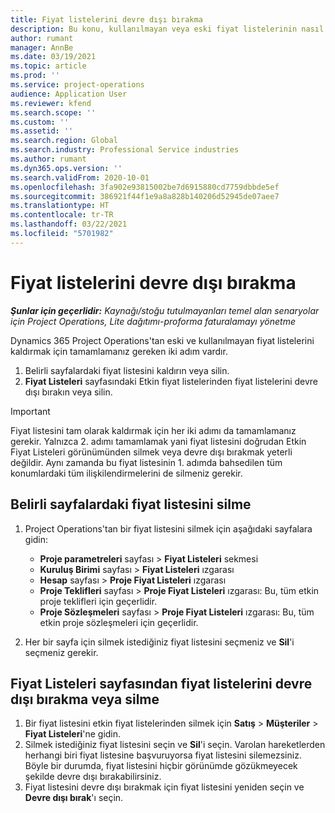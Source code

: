 ```yaml
---
title: Fiyat listelerini devre dışı bırakma
description: Bu konu, kullanılmayan veya eski fiyat listelerinin nasıl devre dışı bırakılacağını ya da kaldırılacağını açıklamaktadır.
author: rumant
manager: AnnBe
ms.date: 03/19/2021
ms.topic: article
ms.prod: ''
ms.service: project-operations
audience: Application User
ms.reviewer: kfend
ms.search.scope: ''
ms.custom: ''
ms.assetid: ''
ms.search.region: Global
ms.search.industry: Professional Service industries
ms.author: rumant
ms.dyn365.ops.version: ''
ms.search.validFrom: 2020-10-01
ms.openlocfilehash: 3fa902e93815002be7d6915880cd7759dbbde5ef
ms.sourcegitcommit: 386921f44f1e9a8a828b140206d52945de07aee7
ms.translationtype: HT
ms.contentlocale: tr-TR
ms.lasthandoff: 03/22/2021
ms.locfileid: "5701982"
---
```

# <a name="deactivate-price-lists"></a>Fiyat listelerini devre dışı bırakma 

_**Şunlar için geçerlidir:** Kaynağı/stoğu tutulmayanları temel alan senaryolar için Project Operations, Lite dağıtımı-proforma faturalamayı yönetme_

Dynamics 365 Project Operations'tan eski ve kullanılmayan fiyat listelerini kaldırmak için tamamlamanız gereken iki adım vardır. 

1. Belirli sayfalardaki fiyat listesini kaldırın veya silin.
2. **Fiyat Listeleri** sayfasındaki Etkin fiyat listelerinden fiyat listelerini devre dışı bırakın veya silin.

>[!IMPORTANT]
> Fiyat listesini tam olarak kaldırmak için her iki adımı da tamamlamanız gerekir. Yalnızca 2. adımı tamamlamak yani fiyat listesini doğrudan Etkin Fiyat Listeleri görünümünden silmek veya devre dışı bırakmak yeterli değildir. Aynı zamanda bu fiyat listesinin 1. adımda bahsedilen tüm konumlardaki tüm ilişkilendirmelerini de silmeniz gerekir.

## <a name="delete-the-price-list-from-specific-pages"></a>Belirli sayfalardaki fiyat listesini silme
1. Project Operations'tan bir fiyat listesini silmek için aşağıdaki sayfalara gidin:  

      - **Proje parametreleri** sayfası > **Fiyat Listeleri** sekmesi
      - **Kuruluş Birimi** sayfası > **Fiyat Listeleri** ızgarası
      - **Hesap** sayfası > **Proje Fiyat Listeleri** ızgarası
      - **Proje Teklifleri** sayfası > **Proje Fiyat Listeleri** ızgarası: Bu, tüm etkin proje teklifleri için geçerlidir.
      - **Proje Sözleşmeleri** sayfası > **Proje Fiyat Listeleri** ızgarası: Bu, tüm etkin proje sözleşmeleri için geçerlidir.

 2. Her bir sayfa için silmek istediğiniz fiyat listesini seçmeniz ve **Sil**'i seçmeniz gerekir. 
 
## <a name="delete-or-deactivate-the-price-list-from-the-price-lists-page"></a>Fiyat Listeleri sayfasından fiyat listelerini devre dışı bırakma veya silme
 
1. Bir fiyat listesini etkin fiyat listelerinden silmek için **Satış** > **Müşteriler** > **Fiyat Listeleri**'ne gidin. 
2. Silmek istediğiniz fiyat listesini seçin ve **Sil**'i seçin. Varolan hareketlerden herhangi biri fiyat listesine başvuruyorsa fiyat listesini silemezsiniz. Böyle bir durumda, fiyat listesini hiçbir görünümde gözükmeyecek şekilde devre dışı bırakabilirsiniz. 
3. Fiyat listesini devre dışı bırakmak için fiyat listesini yeniden seçin ve **Devre dışı bırak**'ı seçin.   
